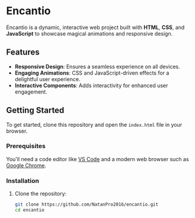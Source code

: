 # Encantio

Encantio is a dynamic, interactive web project built with **HTML**, **CSS**, and **JavaScript** to showcase magical animations and responsive design.

## Features
- **Responsive Design**: Ensures a seamless experience on all devices.
- **Engaging Animations**: CSS and JavaScript-driven effects for a delightful user experience.
- **Interactive Components**: Adds interactivity for enhanced user engagement.

## Getting Started
To get started, clone this repository and open the `index.html` file in your browser.

### Prerequisites
You'll need a code editor like [VS Code](https://code.visualstudio.com/) and a modern web browser such as [Google Chrome](https://www.google.com/chrome/).

### Installation
1. Clone the repository:
   ```bash
   git clone https://github.com/NatanPro2016/encantio.git
   cd encantio


